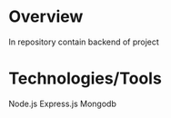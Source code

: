 # Overview

In repository contain backend of project 

# Technologies/Tools

Node.js
Express.js
Mongodb
